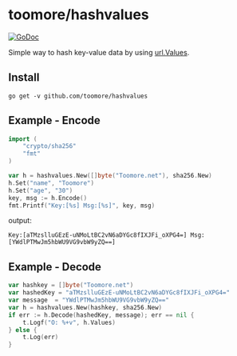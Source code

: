 toomore/hashvalues
===================

[![GoDoc](https://godoc.org/github.com/toomore/hashvalues?status.svg)](https://godoc.org/github.com/toomore/hashvalues)

Simple way to hash key-value data by using [url.Values](https://golang.org/pkg/net/url/#Values).

Install
--------

    go get -v github.com/toomore/hashvalues

Example - Encode
-----------------

```go
import (
	"crypto/sha256"
	"fmt"
)

var h = hashvalues.New([]byte("Toomore.net"), sha256.New)
h.Set("name", "Toomore")
h.Set("age", "30")
key, msg := h.Encode()
fmt.Printf("Key:[%s] Msg:[%s]", key, msg)
```

output:

    Key:[aTMzslluGEzE-uNMoLtBC2vN6aDYGc8fIXJFi_oXPG4=] Msg:[YWdlPTMwJm5hbWU9VG9vbW9yZQ==]

Example - Decode
-----------------

```go
var hashkey = []byte("Toomore.net")
var hashedKey = "aTMzslluGEzE-uNMoLtBC2vN6aDYGc8fIXJFi_oXPG4="
var message  = "YWdlPTMwJm5hbWU9VG9vbW9yZQ=="
var h = hashvalues.New(hashkey, sha256.New)
if err := h.Decode(hashedKey, message); err == nil {
    t.Logf("O: %+v", h.Values)
} else {
    t.Log(err)
}
```
